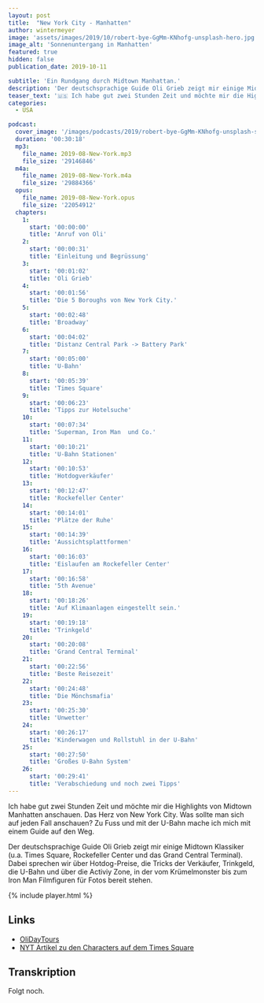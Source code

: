 ```yaml
---
layout: post
title:  "New York City - Manhatten"
author: wintermeyer
image: 'assets/images/2019/10/robert-bye-GgMm-KNhofg-unsplash-hero.jpg'
image_alt: 'Sonnenuntergang in Manhatten'
featured: true
hidden: false
publication_date: 2019-10-11

subtitle: 'Ein Rundgang durch Midtown Manhattan.'
description: 'Der deutschsprachige Guide Oli Grieb zeigt mir einige Midtown Klassiker (u.a. Times Square, Rockefeller Center und das Grand Central Terminal). Dabei sprechen wir über Hotdog-Preise, die Tricks der Verkäufer, Trinkgeld, die U-Bahn und über die Activiy Zone, in der vom Krümelmonster bis zum Iron Man Filmfiguren für Fotos bereit stehen.'
teaser_text: '🇺🇸 Ich habe gut zwei Stunden Zeit und möchte mir die Highlights von Midtown Manhatten anschauen. Das Herz von New York City. Was sollte man sich auf jeden Fall anschauen? Zu Fuss und mit der U-Bahn mache ich mich mit einem Guide auf den Weg.'
categories: 
  - USA

podcast:
  cover_image: '/images/podcasts/2019/robert-bye-GgMm-KNhofg-unsplash-square.jpg'
  duration: '00:30:18'
  mp3:
    file_name: 2019-08-New-York.mp3
    file_size: '29146846'
  m4a:
    file_name: 2019-08-New-York.m4a
    file_size: '29884366'
  opus:
    file_name: 2019-08-New-York.opus
    file_size: '22054912'
  chapters:
    1:
      start: '00:00:00'
      title: 'Anruf von Oli'
    2:
      start: '00:00:31'
      title: 'Einleitung und Begrüssung'
    3:
      start: '00:01:02'
      title: 'Oli Grieb'
    4:
      start: '00:01:56'
      title: 'Die 5 Boroughs von New York City.'
    5:
      start: '00:02:48'
      title: 'Broadway'
    6:
      start: '00:04:02'
      title: 'Distanz Central Park -> Battery Park'
    7:
      start: '00:05:00'
      title: 'U-Bahn'
    8:
      start: '00:05:39'
      title: 'Times Square'
    9:
      start: '00:06:23'
      title: 'Tipps zur Hotelsuche'
    10:
      start: '00:07:34'
      title: 'Superman, Iron Man  und Co.'
    11:
      start: '00:10:21'
      title: 'U-Bahn Stationen'
    12:
      start: '00:10:53'
      title: 'Hotdogverkäufer'
    13:
      start: '00:12:47'
      title: 'Rockefeller Center'
    14:
      start: '00:14:01'
      title: 'Plätze der Ruhe'
    15:
      start: '00:14:39'
      title: 'Aussichtsplattformen'
    16:
      start: '00:16:03'
      title: 'Eislaufen am Rockefeller Center'
    17:
      start: '00:16:58'
      title: '5th Avenue'
    18:
      start: '00:18:26'
      title: 'Auf Klimaanlagen eingestellt sein.'
    19:
      start: '00:19:18'
      title: 'Trinkgeld'
    20:
      start: '00:20:08'
      title: 'Grand Central Terminal'
    21:
      start: '00:22:56'
      title: 'Beste Reisezeit'
    22:
      start: '00:24:48'
      title: 'Die Mönchsmafia'
    23:
      start: '00:25:30'
      title: 'Unwetter'
    24:
      start: '00:26:17'
      title: 'Kinderwagen und Rollstuhl in der U-Bahn'
    25:
      start: '00:27:50'
      title: 'Großes U-Bahn System'
    26:
      start: '00:29:41'
      title: 'Verabschiedung und noch zwei Tipps'
---
```


Ich habe gut zwei Stunden Zeit und möchte mir die Highlights von Midtown Manhatten anschauen. Das Herz von New York City. Was sollte man sich auf jeden Fall anschauen? Zu Fuss und mit der U-Bahn mache ich mich mit einem Guide auf den Weg.

Der deutschsprachige Guide Oli Grieb zeigt mir einige Midtown Klassiker (u.a. Times Square, Rockefeller Center und das Grand Central Terminal). Dabei sprechen wir über Hotdog-Preise, die Tricks der Verkäufer, Trinkgeld, die U-Bahn und über die Activiy Zone, in der vom Krümelmonster bis zum Iron Man Filmfiguren für Fotos bereit stehen.

{% include player.html %}

## Links

- [OliDayTours](http://www.olidaytours.com)
- [NYT Artikel zu den Characters auf dem Times Square](https://www.nytimes.com/2017/07/06/nyregion/new-york-today-revisiting-times-squares-activity-zones.html)

## Transkription

Folgt noch.